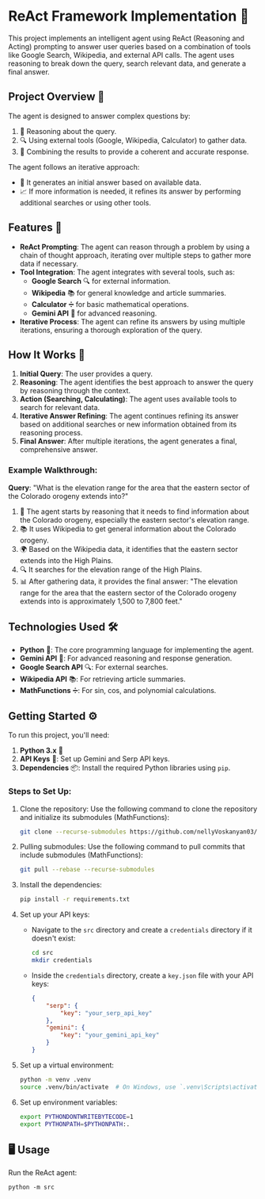 # **ReAct Framework Implementation 🤖**

This project implements an intelligent agent using ReAct (Reasoning and Acting) prompting to answer user queries based on a combination of tools like Google Search, Wikipedia, and external API calls. The agent uses reasoning to break down the query, search relevant data, and generate a final answer.

## **Project Overview 🌟**

The agent is designed to answer complex questions by:
1. 🤔 Reasoning about the query.
2. 🔍 Using external tools (Google, Wikipedia, Calculator) to gather data.
3. 🧩 Combining the results to provide a coherent and accurate response.

The agent follows an iterative approach:
- 🔄 It generates an initial answer based on available data.
- 📈 If more information is needed, it refines its answer by performing additional searches or using other tools.

## **Features 🚀**
- **ReAct Prompting**: The agent can reason through a problem by using a chain of thought approach, iterating over multiple steps to gather more data if necessary.
- **Tool Integration**: The agent integrates with several tools, such as:
  - **Google Search** 🔍 for external information.
  - **Wikipedia** 📚 for general knowledge and article summaries.
  - **Calculator** ➗ for basic mathematical operations.
  - **Gemini API** 🔮 for advanced reasoning.
- **Iterative Process**: The agent can refine its answers by using multiple iterations, ensuring a thorough exploration of the query.

## **How It Works 🔧**

1. **Initial Query**: The user provides a query.
2. **Reasoning**: The agent identifies the best approach to answer the query by reasoning through the context.
3. **Action (Searching, Calculating)**: The agent uses available tools to search for relevant data.
4. **Iterative Answer Refining**: The agent continues refining its answer based on additional searches or new information obtained from its reasoning process.
5. **Final Answer**: After multiple iterations, the agent generates a final, comprehensive answer.

### Example Walkthrough:

**Query**: "What is the elevation range for the area that the eastern sector of the Colorado orogeny extends into?"

1. 🤔 The agent starts by reasoning that it needs to find information about the Colorado orogeny, especially the eastern sector's elevation range.
2. 📚 It uses Wikipedia to get general information about the Colorado orogeny.
3. 🌍 Based on the Wikipedia data, it identifies that the eastern sector extends into the High Plains.
4. 🔍 It searches for the elevation range of the High Plains.
5. 📊 After gathering data, it provides the final answer: "The elevation range for the area that the eastern sector of the Colorado orogeny extends into is approximately 1,500 to 7,800 feet."

## **Technologies Used 🛠️**
- **Python** 🐍: The core programming language for implementing the agent.
- **Gemini API** 🔮: For advanced reasoning and response generation.
- **Google Search API** 🔍: For external searches.
- **Wikipedia API** 📚: For retrieving article summaries.
- **MathFunctions** ➗: For sin, cos, and polynomial calculations.

## **Getting Started ⚙️**

To run this project, you'll need:
1. **Python 3.x** 🐍
2. **API Keys** 🔑: Set up Gemini and Serp API keys.
3. **Dependencies** 📦: Install the required Python libraries using `pip`.

### Steps to Set Up:

1. Clone the repository:
   Use the following command to clone the repository and initialize its submodules (MathFunctions):
    ```sh
    git clone --recurse-submodules https://github.com/nellyVoskanyan03/ReActFrameworkImplementation.git
    ```
2. Pulling submodules:
    Use the following command to pull commits that include submodules (MathFunctions):
    ```sh
    git pull --rebase --recurse-submodules
    ```
3. Install the dependencies:
    ```bash
    pip install -r requirements.txt
    ```

4. Set up your API keys:
   - Navigate to the `src` directory and create a `credentials` directory if it doesn't exist:
     ```bash
     cd src
     mkdir credentials
     ```
   - Inside the `credentials` directory, create a `key.json` file with your API keys:
      ```json
      {
          "serp": {
              "key": "your_serp_api_key"
          },
          "gemini": {
              "key": "your_gemini_api_key"
          }
      }
      ```

5. Set up a virtual environment:
    ```sh
    python -m venv .venv
    source .venv/bin/activate  # On Windows, use `.venv\Scripts\activate`
    ```
6. Set up environment variables:
   ```sh
   export PYTHONDONTWRITEBYTECODE=1
   export PYTHONPATH=$PYTHONPATH:.

## 🖥️ Usage
 Run the ReAct agent:
   ```
   python -m src
   ```
